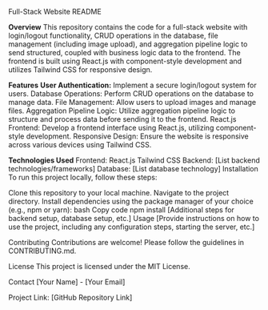Full-Stack Website README  

**Overview**
This repository contains the code for a full-stack website with login/logout functionality, CRUD operations in the database, file management (including image upload), and aggregation pipeline logic to send structured, coupled with business logic data to the frontend. The frontend is built using React.js with component-style development and utilizes Tailwind CSS for responsive design.  


**Features**
**User Authentication:** Implement a secure login/logout system for users.
Database Operations: Perform CRUD operations on the database to manage data.
File Management: Allow users to upload images and manage files.
Aggregation Pipeline Logic: Utilize aggregation pipeline logic to structure and process data before sending it to the frontend.
React.js Frontend: Develop a frontend interface using React.js, utilizing component-style development.
Responsive Design: Ensure the website is responsive across various devices using Tailwind CSS.  


**Technologies Used**
Frontend:
React.js
Tailwind CSS
Backend:
[List backend technologies/frameworks]
Database:
[List database technology]
Installation
To run this project locally, follow these steps:

Clone this repository to your local machine.
Navigate to the project directory.
Install dependencies using the package manager of your choice (e.g., npm or yarn):
bash
Copy code
npm install
[Additional steps for backend setup, database setup, etc.]
Usage
[Provide instructions on how to use the project, including any configuration steps, starting the server, etc.]

Contributing
Contributions are welcome! Please follow the guidelines in CONTRIBUTING.md.

License
This project is licensed under the MIT License.

Contact
[Your Name] - [Your Email]

Project Link: [GitHub Repository Link]
